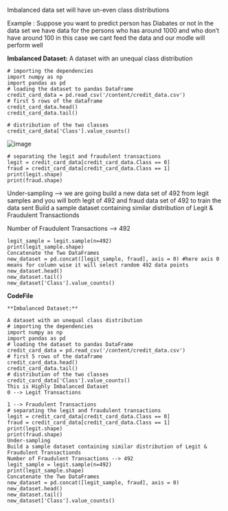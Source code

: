 Imbalanced data set will have un-even class distributions

Example : Suppose you want to predict person has Diabates or not in the data set we have data for the persons who has around 1000 and who don’t have around 100 in this case we cant feed the data and our modle will perform well

**Imbalanced Dataset:**
A dataset with an unequal class distribution

```
# importing the dependencies
import numpy as np
import pandas as pd
# loading the dataset to pandas DataFrame
credit_card_data = pd.read_csv('/content/credit_data.csv')
# first 5 rows of the dataframe
credit_card_data.head()
credit_card_data.tail()

# distribution of the two classes
credit_card_data['Class'].value_counts()
```
![image](https://github.com/user-attachments/assets/ce82f3b9-10fa-4682-86af-93f241ade210)
```
# separating the legit and fraudulent transactions
legit = credit_card_data[credit_card_data.Class == 0]
fraud = credit_card_data[credit_card_data.Class == 1]
print(legit.shape)
print(fraud.shape)
```

Under-sampling --> we are going build a new data set of 492 from legit samples and you will both legit of 492 and fraud data set of 492 to train the data sent 
Build a sample dataset containing similar distribution of Legit & Fraudulent Transactionds

Number of Fraudulent Transactions --> 492
```
legit_sample = legit.sample(n=492)
print(legit_sample.shape)
Concatenate the Two DataFrames
new_dataset = pd.concat([legit_sample, fraud], axis = 0) #here axis 0 means for column wise it will select random 492 data points
new_dataset.head()
new_dataset.tail()
new_dataset['Class'].value_counts()
```


**CodeFile**
```
**Imbalanced Dataset:**

A dataset with an unequal class distribution
# importing the dependencies
import numpy as np
import pandas as pd
# loading the dataset to pandas DataFrame
credit_card_data = pd.read_csv('/content/credit_data.csv')
# first 5 rows of the dataframe
credit_card_data.head()
credit_card_data.tail()
# distribution of the two classes
credit_card_data['Class'].value_counts()
This is Highly Imbalanced Dataset
0 --> Legit Transactions

1 --> Fraudulent Transactions
# separating the legit and fraudulent transactions
legit = credit_card_data[credit_card_data.Class == 0]
fraud = credit_card_data[credit_card_data.Class == 1]
print(legit.shape)
print(fraud.shape)
Under-sampling
Build a sample dataset containing similar distribution of Legit & Fraudulent Transactionds
Number of Fraudulent Transactions --> 492
legit_sample = legit.sample(n=492)
print(legit_sample.shape)
Concatenate the Two DataFrames
new_dataset = pd.concat([legit_sample, fraud], axis = 0)
new_dataset.head()
new_dataset.tail()
new_dataset['Class'].value_counts()

```

